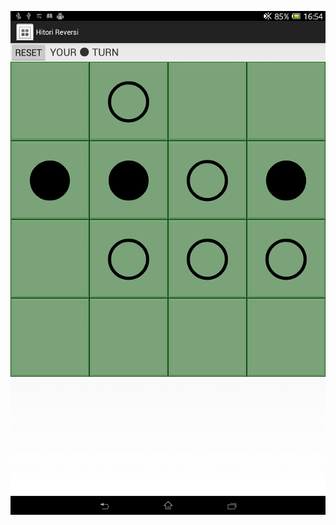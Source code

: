 ![screenshot](https://raw.githubusercontent.com/kobake/HitoriReversi/master/screenshots/screenshot.png)
